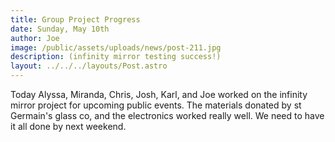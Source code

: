 ```yaml
---
title: Group Project Progress
date: Sunday, May 10th
author: Joe
image: /public/assets/uploads/news/post-211.jpg
description: (infinity mirror testing success!)
layout: ../../../layouts/Post.astro
---
```


Today Alyssa, Miranda, Chris, Josh, Karl, and Joe worked on the infinity mirror project for upcoming public events.   The materials donated by st Germain's glass co, and the electronics worked really well.  We need to have it all done by next weekend.
